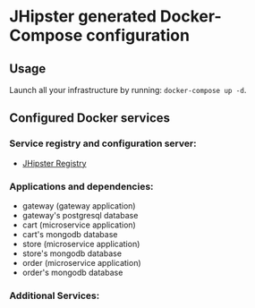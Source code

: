 # JHipster generated Docker-Compose configuration

## Usage

Launch all your infrastructure by running: `docker-compose up -d`.

## Configured Docker services

### Service registry and configuration server:

- [JHipster Registry](http://localhost:8761)

### Applications and dependencies:

- gateway (gateway application)
- gateway's postgresql database
- cart (microservice application)
- cart's mongodb database
- store (microservice application)
- store's mongodb database
- order (microservice application)
- order's mongodb database

### Additional Services:
